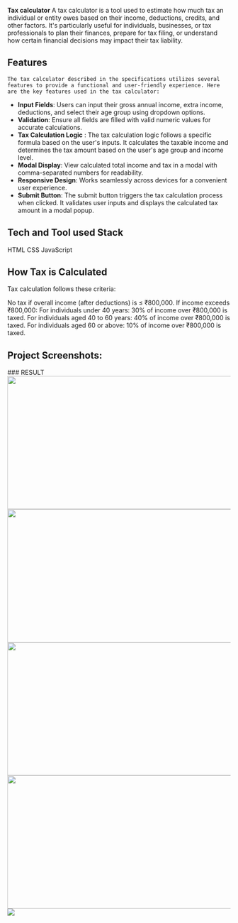 **Tax calculator**
A tax calculator is a tool used to estimate how much tax an individual or entity owes based on their income, deductions, credits, and other factors. It's particularly useful for individuals, businesses, or tax professionals to plan their finances, prepare for tax filing, or understand how certain financial decisions may impact their tax liability.
## Features
    The tax calculator described in the specifications utilizes several features to provide a functional and user-friendly experience. Here are the key features used in the tax calculator:

- **Input Fields**: Users can input their gross annual income, extra income, deductions, and select their age group using dropdown options.
- **Validation**: Ensure all fields are filled with valid numeric values for accurate calculations.
- **Tax Calculation Logic** : The tax calculation logic follows a specific formula based on the user's inputs. It calculates the taxable income and determines the tax amount based on the user's age group and income level.
- **Modal Display**: View calculated total income and tax in a modal with comma-separated numbers for readability.
- **Responsive Design**: Works seamlessly across devices for a convenient user experience.
- **Submit Button**: The submit button triggers the tax calculation process when clicked. It validates user inputs and displays the calculated tax amount in a modal popup.


## Tech and Tool used Stack

HTML
CSS
JavaScript

## How Tax is Calculated
Tax calculation follows these criteria:

No tax if overall income (after deductions) is ≤ ₹800,000.
If income exceeds ₹800,000:
For individuals under 40 years: 30% of income over ₹800,000 is taxed.
For individuals aged 40 to 60 years: 40% of income over ₹800,000 is taxed.
For individuals aged 60 or above: 10% of income over ₹800,000 is taxed.




<h2>Project Screenshots:</h2>
### RESULT
<img src="C:\Users\DELL\Pictures\Screenshots\Screenshot 2024-04-14 225359.png" width="600" height="300">
<img src="C:\Users\DELL\Pictures\Screenshots\Screenshot 2024-04-14 225351.png" width="600" height="300">


<img src="C:\Users\DELL\Pictures\Screenshots\Screenshot 2024-04-14 225359.png" width="600" height="300">
<img src="C:\Users\DELL\Pictures\Screenshots\Screenshot 2024-04-14 225359.png" width="600" height="300">

<img src = "c:\Users\DELL\Pictures\Screenshots\Screenshot 2024-04-14 194605.png">

